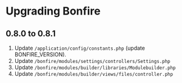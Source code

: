 # Upgrading Bonfire

## 0.8.0 to 0.8.1

1. Update `/application/config/constants.php` (update BONFIRE_VERSION).
2. Update `/bonfire/modules/settings/controllers/Settings.php`
3. Update `/bonfire/modules/builder/libraries/Modulebuilder.php`
4. Update `/bonfire/modules/builder/views/files/controller.php`

